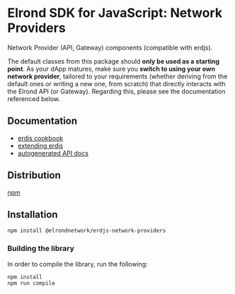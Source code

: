 # Elrond SDK for JavaScript: Network Providers

Network Provider (API, Gateway) components (compatible with erdjs).

The default classes from this package should **only be used as a starting point**. As your dApp matures, make sure you **switch to using your own network provider**, tailored to your requirements (whether deriving from the default ones or writing a new one, from scratch) that directly interacts with the Elrond API (or Gateway). Regarding this, please see the documentation referenced below.

## Documentation

 - [erdjs cookbook](https://docs.elrond.com/sdk-and-tools/erdjs/erdjs-cookbook)
 - [extending erdjs](https://docs.elrond.com/sdk-and-tools/erdjs/extending-erdjs)
 - [autogenerated API docs](https://elrondnetwork.github.io/elrond-sdk-docs/erdjs-network-providers/latest)

## Distribution

[npm](https://www.npmjs.com/package/@elrondnetwork/erdjs-network-providers)

## Installation

```
npm install @elrondnetwork/erdjs-network-providers
```

### Building the library

In order to compile the library, run the following:

```
npm install
npm run compile
```
